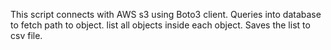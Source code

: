 This script connects with AWS s3 using Boto3 client.
Queries into database to fetch path to object.
list all objects inside each object.
Saves the list to csv file.
